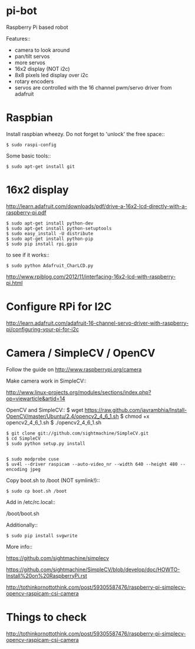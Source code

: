 pi-bot
======

Raspberry Pi based robot

Features::

- camera to look around
- pan/tilt servos
- more servos
- 16x2 display (NOT i2c)
- 8x8 pixels led display over i2c
- rotary encoders
- servos are controlled with the 16 channel pwm/servo driver from adafruit


Raspbian
========

Install raspbian wheezy. Do not forget to 'unlock' the free space::

    $ sudo raspi-config


Some basic tools::

    $ sudo apt-get install git


16x2 display
============

http://learn.adafruit.com/downloads/pdf/drive-a-16x2-lcd-directly-with-a-raspberry-pi.pdf


    $ sudo apt-get install python-dev
    $ sudo apt-get install python-setuptools
    $ sudo easy_install -U distribute
    $ sudo apt-get install python-pip
    $ sudo pip install rpi.gpio

to see if it works::


    $ sudo python Adafruit_CharLCD.py


http://www.rpiblog.com/2012/11/interfacing-16x2-lcd-with-raspberry-pi.html


Configure RPi for I2C
=====================

http://learn.adafruit.com/adafruit-16-channel-servo-driver-with-raspberry-pi/configuring-your-pi-for-i2c



Camera / SimpleCV / OpenCV
==========================

Follow the guide on http://www.raspberrypi.org/camera


Make camera work in SimpleCV::

http://www.linux-projects.org/modules/sections/index.php?op=viewarticle&artid=14

OpenCV and SimpleCV::
    $ wget https://raw.github.com/jayrambhia/Install-OpenCV/master/Ubuntu/2.4/opencv2_4_6_1.sh
    $ chmod +x opencv2_4_6_1.sh
    $ ./opencv2_4_6_1.sh

    $ git clone git://github.com/sightmachine/SimpleCV.git
    $ cd SimpleCV
    $ sudo python setup.py install


    $ sudo modprobe cuse
    $ uv4l --driver raspicam --auto-video_nr --width 640 --height 480 --encoding jpeg

Copy boot.sh to /boot (NOT symlink!)::

    $ sudo cp boot.sh /boot

Add in /etc/rc.local::

/boot/boot.sh


Additionally::

    $ sudo pip install svgwrite


More info::


https://github.com/sightmachine/simplecv

https://github.com/sightmachine/SimpleCV/blob/develop/doc/HOWTO-Install%20on%20RaspberryPi.rst

http://tothinkornottothink.com/post/59305587476/raspberry-pi-simplecv-opencv-raspicam-csi-camera


Things to check
===============



http://tothinkornottothink.com/post/59305587476/raspberry-pi-simplecv-opencv-raspicam-csi-camera